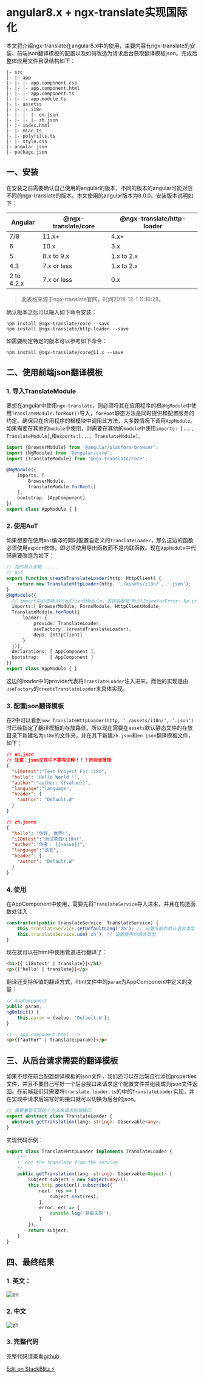 # angular8.x + ngx-translate实现国际化

本文将介绍ngx-translate在angular8.x中的使用，主要内容有ngx-translate的安装、前端json翻译模板的配置以及如何改造为请求后台获取翻译模板json。完成后整体应用文件目录结构如下：

```shell
|- src
|- |- app
|- |- |- app.component.css
|- |- |- app.component.html
|- |- |- app.component.ts
|- |- |- app.module.ts
|- |- assetss
|- |- |- i18n
|- |- |- |- en.json
|- |- |- |- zh.json
|- |- index.html
|- |- mian.ts
|- |- polyfills.ts
|- |- style.css
|- angular.json
|- package.json
```



## 一、安装

在安装之前需要确认自己使用的angular的版本，不同的版本的angular可能对应不同的ngx-translate的版本。本文使用的angular版本为8.0.0。安装版本说明如下：

| Angular    | @ngx-translate/core | @ngx-translate/http-loader |
| ---------- | ------------------- | -------------------------- |
| 7/8        | 11.x+               | 4.x+                       |
| 6          | 10.x                | 3.x                        |
| 5          | 8.x to 9.x          | 1.x to 2.x                 |
| 4.3        | 7.x or less         | 1.x to 2.x                 |
| 2 to 4.2.x | 7.x or less         | 0.x                        |

>  此表格来源于ngx-translate官网，时间2019-12-1 11:16:28。

确认版本之后可以输入如下命令安装：

```shell
npm install @ngx-translate/core --save
npm install @ngx-translate/http-loader --save
```

如需要制定特定的版本可以参考如下命令：

```shell
npm install @ngx-translate/core@11.x --save
```



## 二、使用前端json翻译模板

### 1. 导入TranslateModule

要想在angular中使用`ngx-translate`，则必须将其在应用程序的根`@NgModule`中使用`TranslateModule.forRoot()`导入，`forRoot`静态方法是同时提供和配置服务的约定。确保只在应用程序的根模块中调用此方法，大多数情况下调用`AppModule`。如果需要在其他的`module`中使用，则需要在其他的`module`中使用`imports: [..., TranslateModule]`,和`exports:[..., TranslateModule]`。

```typescript
import {BrowserModule} from '@angular/platform-browser';
import {NgModule} from '@angular/core';
import {TranslateModule} from '@ngx-translate/core';

@NgModule({
    imports: [
        BrowserModule,
        TranslateModule.forRoot()
    ],
    bootstrap: [AppComponent]
})
export class AppModule { }
```

### 2. 使用AoT

如果想要在使用`AoT`编译的同时配置自定义的`translateLoader`，那么这边的函数必须使用`export`修饰，即必须使用导出函数而不是内联函数。现在`AppModule`中代码需要改造为如下：

```typescript
// 包的导入省略......
// AoT
export function createTranslateLoader(http: HttpClient) {
    return new TranslateHttpLoader(http, './assets/i18n/', '.json');
}
@NgModule({
  // import中必须导入HttpClientModule，否则会报错'NullInjectorError: No provider for HttpClient!'
  imports:[ BrowserModule, FormsModule, HttpClientModule,
  TranslateModule.forRoot({
      loader: {
          provide: TranslateLoader,
          useFactory: (createTranslateLoader),
          deps: [HttpClient]
      }
  })],
  declarations: [ AppComponent ],
  bootstrap:    [ AppComponent ]
})
export class AppModule { }
```

这边的loader中的provide代表将`TranslateLoader`注入进来，而他的实现是由`useFactory`的`createTranslateLoader`来具体实现。

### 3. 配置json翻译模板

在2中可以看到`new TranslateHttpLoader(http, './assets/i18n/', '.json')`时已经指定了翻译模板的存放路径，所以现在需要在`assets`默认静态文件的存放目录下新建名为`i18n`的文件夹，并在其下新建`zh.json`和`en.json`翻译模板文件，如下：

```json
// en.json
// 注意：json文件中不要写注释！！！否则会报错
{
  "i18ntest":"Test Project For i18n",
  "hello": "Hello World !",
  "author":"author: {{value}}",
  "language":"language",
  "header": {
    "author": "Default.W"
  }
}
```

```json
// zh.jsons
{
  "hello": "你好, 世界!",
  "i18ntest":"测试项目(i18n)",
  "author":"作者： {{value}}",
  "language":"语言",
  "header": {
    "author": "Default.W"
  }
}
```

### 4. 使用

在AppComponent中使用，需要先将`TranslateService`导入进来，并且在构造函数处注入：

```typescript
constructor(public translateService: TranslateService) {
    this.translateService.setDefaultLang('zh'); // 设置当前的默认语言类型
    this.translateService.use('zh'); // 设置使用的语言类型
}
```

现在就可以在html中使用管道进行翻译了：

```html
<h1>{{'i18ntest' | translate}}</h1>
<p>{{'hello' | translate}}</p>
```

翻译还支持传值的翻译方式，html文件中的`param`为AppComponent中定义的变量：

```typescript
// AppComponent
public param;
ngOnInit() {
    this.param = {value: 'Default.W'};
}
```

```html
<!-- app.component.html -->
<p>{{"author" | translate:param}}</p>
```



## 三、从后台请求需要的翻译模板

如果不想在前台配置翻译模板的json文件，我们还可以在后端自行添加properties文件，并且不要自己写好一个后台接口来请求这个配置文件并组装成为json文件返回。在前端我们只需要将`translate.loader.ts`的中的`TranslateLoader`实现，并在实现中请求后端写好的接口就可以切换为后台的json。

```typescript
// 需要重新实现这个方法来请求后端接口
export abstract class TranslateLoader {
  abstract getTranslation(lang: string): Observable<any>;
}
```

实现代码示例：

```typescript
export class TranslateHttpLoader implements TranslateLoader {
    /**
    *  Get the translate from the service
    */
    public getTranslation(lang: string): Observable<Object> {
      	Subject subject = new Subject<any>();
        this.http.post(url).subscribe({
            next: res => {
                subject.next(res);
            },
            error: err => {
                console.log('获取失败');
            }
        });
        return subject;
    }
}
```



## 四、最终结果

### 1. 英文：

![en](https://github.com/defaultw/angular-translate/blob/master/src/assets/img/en.PNG?raw=true)

### 2. 中文

![zh](https://github.com/defaultw/angular-translate/blob/master/src/assets/img/zh.PNG?raw=true)

### 3. 完整代码

完整代码请查看[github](https://github.com/defaultw/angular-translate)


[Edit on StackBlitz ⚡️](https://stackblitz.com/edit/angular-mgd7fr)
